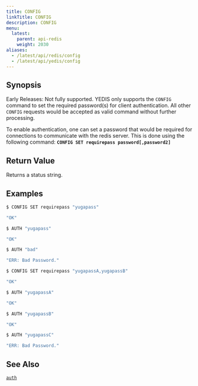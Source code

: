 ```yaml
---
title: CONFIG
linkTitle: CONFIG
description: CONFIG
menu:
  latest:
    parent: api-redis
    weight: 2030
aliases:
  - /latest/api/redis/config
  - /latest/api/yedis/config
---
```


## Synopsis
Early Releases: Not fully supported. YEDIS only supports the <code>CONFIG</code> command to set the required password(s) for client authentication. All other <code>CONFIG</code> requests would be accepted as valid command without further processing.

To enable authentication, one can set a password that would be required for connections to communicate with the redis server. This is done using the following command:
<b>`CONFIG SET requirepass password[,password2]`</b><br>

## Return Value
Returns a status string.

## Examples
```{.sh .copy .separator-dollar}
$ CONFIG SET requirepass "yugapass"
```
```sh
"OK"
```
```{.sh .copy .separator-dollar}
$ AUTH "yugapass"
```
```sh
"OK"
```
```{.sh .copy .separator-dollar}
$ AUTH "bad"
```
```sh
"ERR: Bad Password."
```
```{.sh .copy .separator-dollar}
$ CONFIG SET requirepass "yugapassA,yugapassB"
```
```sh
"OK"
```
```{.sh .copy .separator-dollar}
$ AUTH "yugapassA"
```
```sh
"OK"
```
```{.sh .copy .separator-dollar}
$ AUTH "yugapassB"
```
```sh
"OK"
```
```{.sh .copy .separator-dollar}
$ AUTH "yugapassC"
```
```sh
"ERR: Bad Password."
```

## See Also
[`auth`](../auth/)
